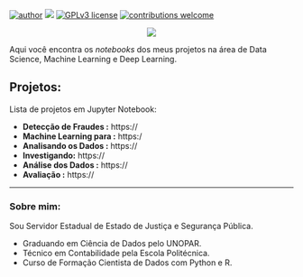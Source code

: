 [![author](https://img.shields.io/badge/author-brunoopetri-red.svg)](https://www.linkedin.com/in/brunoopetri) [![](https://img.shields.io/badge/python-3.10+-blue.svg)](https://www.python.org/downloads/release/python-3102/) [![GPLv3 license](https://img.shields.io/badge/License-GPLv3-blue.svg)](http://perso.crans.org/besson/LICENSE.html) [![contributions welcome](https://img.shields.io/badge/contributions-welcome-brightgreen.svg?style=flat)](https://github.com/brunoopetri)

<p align="center">
  <img src="/img/github_cover.png" >
</p>

Aqui você encontra os *notebooks* dos meus projetos na área de Data Science, Machine Learning e Deep Learning.

## Projetos:
Lista de projetos em Jupyter Notebook:

* **Detecção de Fraudes :** https://
* **Machine Learning para :** https:/
* **Analisando os Dados :** https://
* **Investigando:** https://
* **Análise dos Dados :** https://
* **Avaliação :** https://

---

### Sobre mim:

Sou Servidor Estadual de Estado de Justiça e Segurança Pública.

* Graduando em Ciência de Dados pelo UNOPAR.
* Técnico em Contabilidade pela Escola Politécnica.
* Curso de Formação Cientista de Dados com Python e R.


